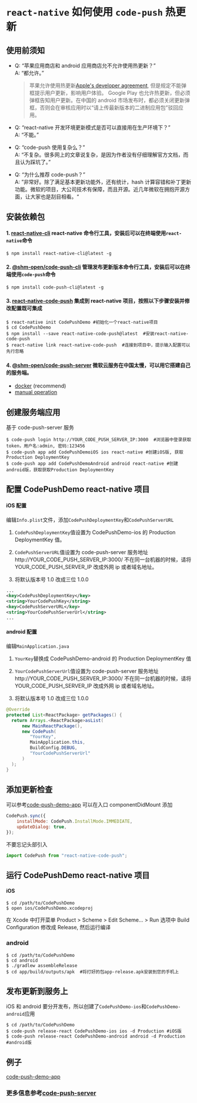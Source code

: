 # `react-native` 如何使用 `code-push` 热更新

## 使用前须知

-   Q: “苹果应用商店和 android 应用商店允不允许使用热更新？”  
    A: “都允许。”

    > 苹果允许使用热更新[Apple's developer agreement](https://developer.apple.com/programs/ios/information/iOS_Program_Information_4_3_15.pdf), 但是规定不能弹框提示用户更新，影响用户体验。
    > Google Play 也允许热更新，但必须弹框告知用户更新。在中国的 android 市场发布时，都必须关闭更新弹框，否则会在审核应用时以“请上传最新版本的二进制应用包”驳回应用。

-   Q: “react-native 开发环境更新模式是否可以直接用在生产环境下？”  
    A: “不能。”

-   Q: “code-push 使用复杂么？”  
    A: “不复杂。很多网上的文章说复杂，是因为作者没有仔细理解官方文档，而且认为踩坑了。”

-   Q: “为什么推荐 code-push？”  
    A: ”非常好。除了满足基本更新功能外，还有统计，hash 计算容错和补丁更新功能。微软的项目，大公司技术有保障，而且开源。近几年微软在拥抱开源方面，让大家也是刮目相看。“

## 安装依赖包

#### 1. [react-native-cli](https://github.com/facebook/react-native) react-native 命令行工具，安装后可以在终端使用`react-native`命令

```shell
$ npm install react-native-cli@latest -g
```

#### 2. [@shm-open/code-push-cli](https://github.com/shm-open/code-push-cli) 管理发布更新版本命令行工具，安装后可以在终端使用`code-push`命令

```shell
$ npm install code-push-cli@latest -g
```

#### 3. [react-native-code-push](https://github.com/Microsoft/react-native-code-push) 集成到 react-native 项目，按照以下步骤安装并修改配置既可集成

```shell
$ react-native init CodePushDemo #初始化一个react-native项目
$ cd CodePushDemo
$ npm install --save react-native-code-push@latest  #安装react-native-code-push
$ react-native link react-native-code-push  #连接到项目中，提示输入配置可以先行忽略
```

#### 4. [@shm-open/code-push-server](https://github.com/shm-open/code-push-server) 微软云服务在中国太慢，可以用它搭建自己的服务端。

-   [docker](https://github.com/lisong/code-push-server/blob/master/docker/README.md) (recommend)
-   [manual operation](https://github.com/lisong/code-push-server/blob/master/docs/README.md)

## 创建服务端应用

基于 code-push-server 服务

```shell
$ code-push login http://YOUR_CODE_PUSH_SERVER_IP:3000  #浏览器中登录获取token，用户名:admin, 密码:123456
$ code-push app add CodePushDemoiOS ios react-native #创建iOS版, 获取Production DeploymentKey
$ code-push app add CodePushDemoAndroid android react-native #创建android版，获取获取Production DeploymentKey
```

## 配置 CodePushDemo react-native 项目

#### iOS 配置

编辑`Info.plist`文件，添加`CodePushDeploymentKey`和`CodePushServerURL`

1. `CodePushDeploymentKey`值设置为 CodePushDemo-ios 的 Production DeploymentKey 值。

2. `CodePushServerURL`值设置为 code-push-server 服务地址 http://YOUR_CODE_PUSH_SERVER_IP:3000/ 不在同一台机器的时候，请将 YOUR_CODE_PUSH_SERVER_IP 改成外网 ip 或者域名地址。

3. 将默认版本号 1.0 改成三位 1.0.0

```xml
...
<key>CodePushDeploymentKey</key>
<string>YourCodePushKey</string>
<key>CodePushServerURL</key>
<string>YourCodePushServerUrl</string>
...
```

#### android 配置

编辑`MainApplication.java`

1. `YourKey`替换成 CodePushDemo-android 的 Production DeploymentKey 值

2. `YourCodePushServerUrl`值设置为 code-push-server 服务地址 http://YOUR_CODE_PUSH_SERVER_IP:3000/ 不在同一台机器的时候，请将 YOUR_CODE_PUSH_SERVER_IP 改成外网 ip 或者域名地址。

3. 将默认版本号 1.0 改成三位 1.0.0

```java
@Override
protected List<ReactPackage> getPackages() {
  return Arrays.<ReactPackage>asList(
      new MainReactPackage(),
      new CodePush(
         "YourKey",
         MainApplication.this,
         BuildConfig.DEBUG,
         "YourCodePushServerUrl"
      )
  );
}
```

## 添加更新检查

可以参考[code-push-demo-app](https://github.com/lisong/code-push-demo-app/)
可以在入口 componentDidMount 添加

```javascript
CodePush.sync({
    installMode: CodePush.InstallMode.IMMEDIATE,
    updateDialog: true,
});
```

不要忘记头部引入

```javascript
import CodePush from "react-native-code-push";
```

## 运行 CodePushDemo react-native 项目

#### iOS

```shell
$ cd /path/to/CodePushDemo
$ open ios/CodePushDemo.xcodeproj
```

在 Xcode 中打开菜单 Product > Scheme > Edit Scheme... > Run 选项中 Build Configuration 修改成 Release, 然后运行编译

### android

```shell
$ cd /path/to/CodePushDemo
$ cd android
$ ./gradlew assembleRelease
$ cd app/build/outputs/apk  #将打好的包app-release.apk安装到您的手机上
```

## 发布更新到服务上

iOS 和 android 要分开发布，所以创建了`CodePushDemo-ios`和`CodePushDemo-android`应用

```shell
$ cd /path/to/CodePushDemo
$ code-push release-react CodePushDemo-ios ios -d Production #iOS版
$ code-push release-react CodePushDemo-android android -d Production #android版
```

## 例子

[code-push-demo-app](https://github.com/lisong/code-push-demo-app)

### 更多信息参考[code-push-server](https://github.com/lisong/code-push-server)
